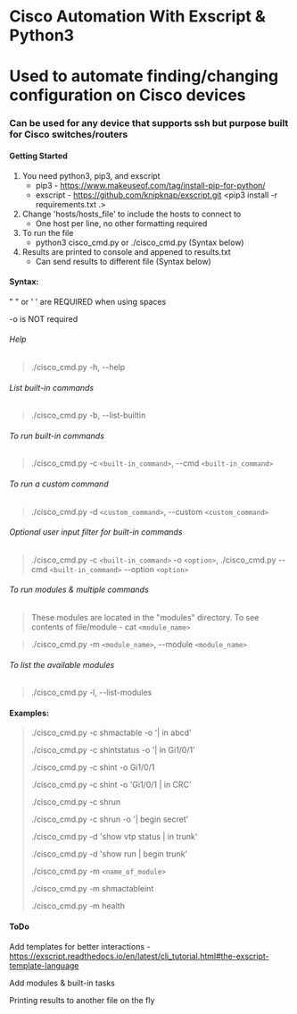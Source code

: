 # Cisco Automation With Exscript & Python3

# Used to automate finding/changing configuration on Cisco devices
### Can be used for any device that supports ssh but purpose built for Cisco switches/routers

#### Getting Started
1. You need python3, pip3, and exscript 
    - pip3 - https://www.makeuseof.com/tag/install-pip-for-python/ <sudo apt install python3-pip>
    - exscript -  https://github.com/knipknap/exscript.git  <pip3 install -r requirements.txt .>
2. Change 'hosts/hosts_file' to include the hosts to connect to
    - One host per line, no other formatting required
3. To run the file
    - python3 cisco_cmd.py or ./cisco_cmd.py (Syntax below)
4. Results are printed to console and appened to results.txt
    - Can send results to different file (Syntax below)

#### Syntax: 
" " or ' '  are REQUIRED when using spaces

-o is NOT required

###### Help

> ./cisco_cmd.py -h, --help

###### List built-in commands

> ./cisco_cmd.py -b, --list-builtin

###### To run built-in commands

> ./cisco_cmd.py -c `<built-in_command>`, --cmd `<built-in_command>`

###### To run a custom command

> ./cisco_cmd.py -d `<custom_command>`, --custom `<custom_command>`

###### Optional user input filter for built-in commands
> ./cisco_cmd.py -c `<built-in_command>` -o `<option>`, ./cisco_cmd.py --cmd `<built-in_command>` --option `<option>`

###### To run modules & multiple commands 
>These modules are located in the "modules" directory. To see contents of file/module - cat `<module_name>`

> ./cisco_cmd.py -m `<module_name>`, --module `<module_name>`

###### To list the available modules

> ./cisco_cmd.py -l, --list-modules

#### Examples:
> ./cisco_cmd.py -c shmactable -o '| in abcd'
>
> ./cisco_cmd.py -c shintstatus -o '| in Gi1/0/1'
>
> ./cisco_cmd.py -c shint -o Gi1/0/1
>
> ./cisco_cmd.py -c shint -o 'Gi1/0/1 | in CRC'
> 
> ./cisco_cmd.py -c shrun
>
> ./cisco_cmd.py -c shrun -o '| begin secret'
>
> ./cisco_cmd.py -d 'show vtp status | in trunk'
>
> ./cisco_cmd.py -d 'show run | begin trunk'
>
> ./cisco_cmd.py -m `<name_of_module>`
>
> ./cisco_cmd.py -m shmactableint
>
> ./cisco_cmd.py -m health

#### ToDo

Add templates for better interactions - https://exscript.readthedocs.io/en/latest/cli_tutorial.html#the-exscript-template-language

Add modules & built-in tasks

Printing results to another file on the fly
